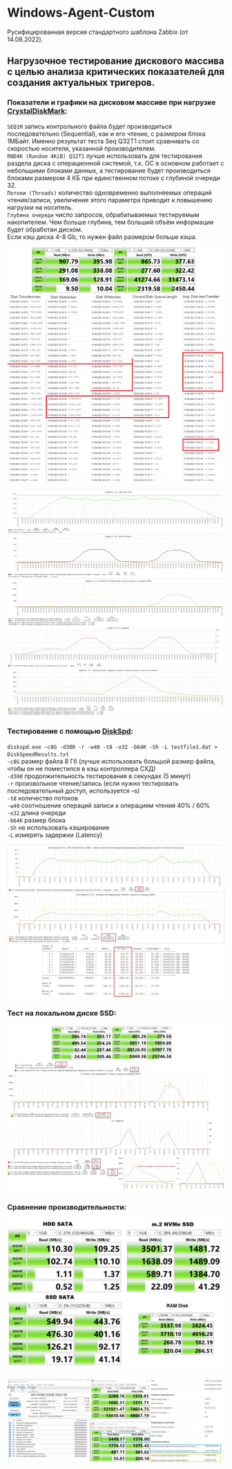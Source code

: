 # Windows-Agent-Custom
Русифицированная версия стандартного шаблона Zabbix (от 14.08.2022).

## Нагрузочное тестирование дискового массива с целью анализа критических показателей для создания актуальных тригеров.

### Показатели и графики на дисковом массиве при нагрузке **[CrystalDiskMark](https://crystalmark.info/en/software/crystaldiskmark):**

`SEQ1M` запись контрольного файла будет производиться последовательно (Sequential), как и его чтение, с размером блока 1МБайт. Именно результат теста Seq Q32T1 стоит сравнивать со скоростью носителя, указанной производителем. \
`RND4K (Random 4KiB) Q32T1` лучше использовать для тестирования раздела диска с операционной системой, т.к. ОС в основном работает с небольшими блоками данных, а тестирование будет производиться блоками размером 4 КБ при единственном потоке с глубиной очереди 32. \
`Потоки (Threads)` количество одновременно выполняемых операций чтения/записи, увеличение этого параметра приводит к повышению нагрузки на носитель. \
`Глубина очереди` число запросов, обрабатываемых тестируемым накопителем. Чем больше глубина, тем больший объём информации будет обработан диском. \
Если кэш диска 4-8 Gb, то нужен файл размером больше кэша.

![Image alt](https://github.com/Lifailon/Template-Windows-Agent-Custom/blob/rsa/IOps/IOPS.jpg)

![Image alt](https://github.com/Lifailon/Template-Windows-Agent-Custom/blob/rsa/IOps/IOPS-graf.jpg)

### Тестирование с помощью **[DiskSpd](https://github.com/microsoft/diskspd):**

`diskspd.exe –c8G -d300 -r -w40 -t8 -o32 -b64K -Sh -L testfile1.dat > DiskSpeedResults.txt` \
`-c8G` размер файла 8 Гб (лучше использовать большой размер файла, чтобы он не поместился в кэш контроллера СХД) \
`-d300` продолжительность тестирования в секундах (5 минут) \
`-r` произвольное чтение/запись (если нужно тестировать последовательный доступ, используется –s) \
`-t8` количество потоков \
`-w40` соотношение операций записи к операциям чтения 40% / 60% \
`-o32` длина очереди \
`-b64K` размер блока \
`-Sh` не использовать кэширование \
`-L` измерять задержки (Latency)

![Image alt](https://github.com/Lifailon/Template-Windows-Agent-Custom/blob/rsa/IOps/IOps-DiskSpd.jpg)

### Тест на локальном диске SSD:

![Image alt](https://github.com/Lifailon/Template-Windows-Agent-Custom/blob/rsa/IOps/IOPS-local-ssd.jpg)

### Сравнение производительности:

![Image alt](https://github.com/Lifailon/Template-Windows-Agent-Custom/blob/rsa/IOps/CrystalDiskMark-Comparison.jpg)

![Image alt](https://github.com/Lifailon/Template-Windows-Agent-Custom/blob/rsa/IOps/MSI-M390.jpg)
